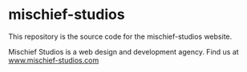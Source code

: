 # mischief-studios
This repository is the source code for the mischief-studios website.

Mischief Studios is a web design and development agency. Find us at www.mischief-studios.com
